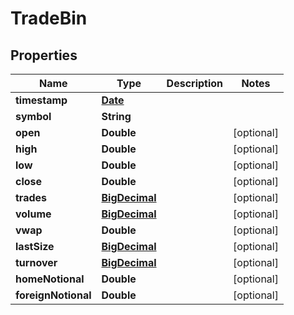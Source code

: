
# TradeBin

## Properties
Name | Type | Description | Notes
------------ | ------------- | ------------- | -------------
**timestamp** | [**Date**](Date.md) |  | 
**symbol** | **String** |  | 
**open** | **Double** |  |  [optional]
**high** | **Double** |  |  [optional]
**low** | **Double** |  |  [optional]
**close** | **Double** |  |  [optional]
**trades** | [**BigDecimal**](BigDecimal.md) |  |  [optional]
**volume** | [**BigDecimal**](BigDecimal.md) |  |  [optional]
**vwap** | **Double** |  |  [optional]
**lastSize** | [**BigDecimal**](BigDecimal.md) |  |  [optional]
**turnover** | [**BigDecimal**](BigDecimal.md) |  |  [optional]
**homeNotional** | **Double** |  |  [optional]
**foreignNotional** | **Double** |  |  [optional]



